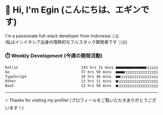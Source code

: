 # 👋 Hi, I'm Egin (こんにちは、エギンです)

I'm a passionate full-stack developer from Indonesia 🇮🇩  
(私はインドネシア出身の情熱的なフルスタック開発者です 🇮🇩)

### ⏱️ Weekly Development (今週の開発活動)

<!--START_SECTION:waka-->

```txt
Kotlin                             143 hrs 31 mins ■■■■■■■■■■■■■■□□□□□□□□□□□   54.58 %
Go                                 37 hrs 50 mins  ■■■■□□□□□□□□□□□□□□□□□□□□□   14.39 %
TypeScript                         18 hrs 46 mins  ■■□□□□□□□□□□□□□□□□□□□□□□□   07.14 %
Other                              13 hrs 11 mins  ■□□□□□□□□□□□□□□□□□□□□□□□□   05.02 %
Bash                               12 hrs 58 mins  ■□□□□□□□□□□□□□□□□□□□□□□□□   04.93 %
```

<!--END_SECTION:waka-->

---

⭐️ Thanks for visiting my profile! (プロフィールをご覧いただきありがとうございます！)


<!-- Security scan triggered at 2025-09-02 02:45:51 -->